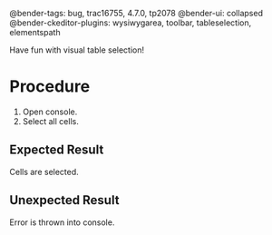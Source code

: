 @bender-tags: bug, trac16755, 4.7.0, tp2078
@bender-ui: collapsed
@bender-ckeditor-plugins: wysiwygarea, toolbar, tableselection, elementspath

Have fun with visual table selection!

# Procedure

1. Open console.
1. Select all cells.

## Expected Result

Cells are selected.

## Unexpected Result

Error is thrown into console.
